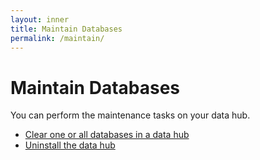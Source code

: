 ```yaml
---
layout: inner
title: Maintain Databases
permalink: /maintain/
---
```


# Maintain Databases

You can perform the maintenance tasks on your data hub.

- [Clear one or all databases in a data hub]()
- [Uninstall the data hub]()
